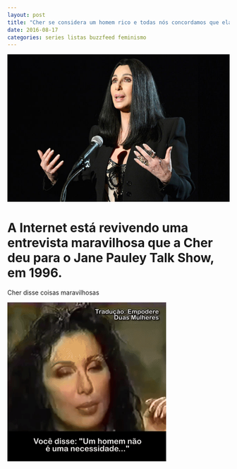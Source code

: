 ```yaml
---
layout: post
title: "Cher se considera um homem rico e todas nós concordamos que ela é quem ela quiser"
date: 2016-08-17
categories: series listas buzzfeed feminismo
---
```


![Cher00](https://raw.githubusercontent.com/monicabulgari/monicabulgari.github.io/master/images/cher00.jpg)

# A Internet está revivendo uma entrevista maravilhosa que a Cher deu para o Jane Pauley Talk Show, em 1996. 

Cher disse coisas maravilhosas

![Cher01](https://raw.githubusercontent.com/monicabulgari/monicabulgari.github.io/master/images/cher01.gif)


